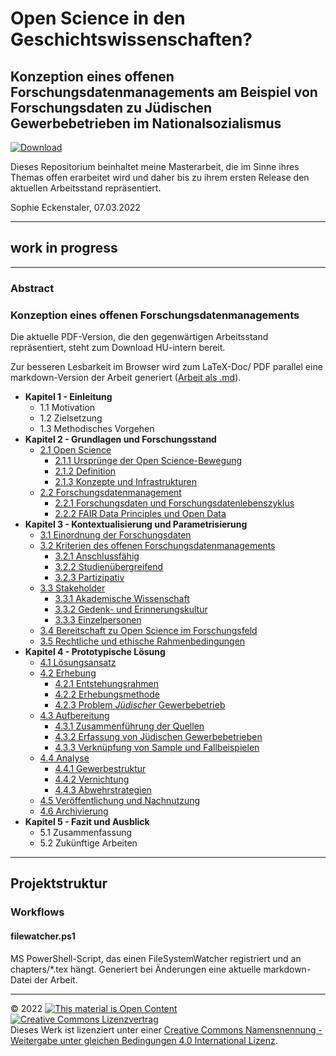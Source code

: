 # Open Science in den Geschichtswissenschaften?

## Konzeption eines offenen Forschungsdatenmanagements am Beispiel von Forschungsdaten zu Jüdischen Gewerbebetrieben im Nationalsozialismus

[![Download](https://img.shields.io/badge/Download-PDF-green.svg)](https://scm.cms.hu-berlin.de/eckensts/master-thesis/-/jobs)

Dieses Repositorium beinhaltet meine Masterarbeit, die im Sinne ihres Themas offen erarbeitet wird und daher bis zu ihrem ersten Release den aktuellen Arbeitsstand repräsentiert.

Sophie Eckenstaler, 07.03.2022

---

## work in progress

---

### Abstract

### Konzeption eines offenen Forschungsdatenmanagements

Die aktuelle PDF-Version, die den gegenwärtigen Arbeitsstand repräsentiert, steht zum Download HU-intern bereit.

Zur besseren Lesbarkeit im Browser wird zum LaTeX-Doc/ PDF parallel eine markdown-Version der Arbeit generiert ([Arbeit als .md](./main.md)).

- **Kapitel 1 - Einleitung**
  - 1.1 Motivation 
  - 1.2 Zielsetzung
  - 1.3 Methodisches Vorgehen
- **Kapitel 2 - Grundlagen und Forschungsstand**
  - [2.1 Open Science](./main.md#open-science)
    - [2.1.1 Ursprünge der Open Science-Bewegung](./main.md#ursprünge-der-open-science-bewegung)
    - [2.1.2 Definition](./main.md#definition)
    - [2.1.3 Konzepte und Infrastrukturen](./main.md#konzepte-und-infrastrukturen)
  - [2.2 Forschungsdatenmanagement](./main.md#forschungsdatenmanagement)
    - [2.2.1 Forschungsdaten und Forschungsdatenlebenszyklus](./main.md#forschungsdaten-und-forschungsdatenlebenszyklus)
    - [2.2.2 FAIR Data Principles und Open Data](./main.md#fair-data-principles-und-open-data)
- **Kapitel 3 - Kontextualisierung und Parametrisierung**
  - [3.1 Einordnung der Forschungsdaten](./main.md#einordnung-der-forschungsdaten)
  - [3.2 Kriterien des offenen Forschungsdatenmanagements](./main.md#kriterien-des-offenen-forschungsdatenmanagements)
     - [3.2.1 Anschlussfähig](./main.md#anschlussfähig)
     - [3.2.2 Studienübergreifend](./main.md#projektübergreifend)
     - [3.2.3 Partizipativ](./main.md#partizipativ)
  - [3.3 Stakeholder](./main.md#stakeholder)
     - [3.3.1 Akademische Wissenschaft](./main.md#akademische-wissenschaft)
     - [3.3.2 Gedenk- und Erinnerungskultur](./main.md#gedenk-und-erinnerungskultur)
     - [3.3.3 Einzelpersonen](./main.md#einzelpersonen)
  - [3.4 Bereitschaft zu Open Science im Forschungsfeld](./main.md#bereitschaft-zu-open-science-im-forschungsfeld)
  - [3.5 Rechtliche und ethische Rahmenbedingungen](./main.md#rechtliche-und-ethische-rahmenbedingungen)
- **Kapitel 4 - Prototypische Lösung**
  - [4.1 Lösungsansatz](./main.md#lösungsansatz)
  - [4.2 Erhebung](./main.md#erhebung)
     - [4.2.1 Entstehungsrahmen](./main.md#entstehungsrahmen)
     - [4.2.2 Erhebungsmethode](./main.md#erhebungsmethode)
     - [4.2.3 Problem *Jüdischer* Gewerbebetrieb](./main.md#problem-jüdischer-gewerbebetrieb)
  - [4.3 Aufbereitung](./main.md#aufbereitung)    
     - [4.3.1 Zusammenführung der Quellen](./main.md#zusammenführung-der-quellen) 
     - [4.3.2 Erfassung von Jüdischen Gewerbebetrieben](./main.md#erfassung-von-jüdischen-gewerbetrieben)
     - [4.3.3 Verknüpfung von Sample und Fallbeispielen](./main.md#verknüpfung-von-sample-und-fallbeispielen)  
  - [4.4 Analyse](./main.md#analyse)
     - [4.4.1 Gewerbestruktur](./main.md#gewerbestruktur)
     - [4.4.2 Vernichtung](./main.md#vernichtung)
     - [4.4.3 Abwehrstrategien](./main.md#abwehrstrategien)
  - [4.5 Veröffentlichung und Nachnutzung](./main.md#veröffentlichung-und-nachnutzung)
  - [4.6 Archivierung](./main.md#archivierung)
- **Kapitel 5 - Fazit und Ausblick**
  - 5.1 Zusammenfassung
  - 5.2 Zukünftige Arbeiten

---

## Projektstruktur

### Workflows

#### filewatcher.ps1

MS PowerShell-Script, das einen FileSystemWatcher registriert und an chapters/*.tex hängt. Generiert bei Änderungen eine aktuelle markdown-Datei der Arbeit. 

---

© 2022 <a href="https://opendefinition.org/"><img src="https://opendefinition.org/assets.okfn.org/images/ok_buttons/oc_80x15_blue.png" alt="This material is Open Content"/></a> <a rel="license" href="http://creativecommons.org/licenses/by-sa/4.0/"><img alt="Creative Commons Lizenzvertrag" style="border-width:0" src="https://i.creativecommons.org/l/by-sa/4.0/88x31.png" /></a><br />Dieses Werk ist lizenziert unter einer <a rel="license" href="http://creativecommons.org/licenses/by-sa/4.0/">Creative Commons Namensnennung - Weitergabe unter gleichen Bedingungen 4.0 International Lizenz</a>.

